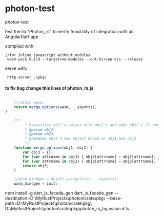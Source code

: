 # photon-test
photon-test

test the lib "Photon_rs" to verify feasibility of integration with an AngularDart app

compiled with:

```console
//for inline javascript without modules
 wasm-pack build --target=no-modules --out-dir=purejs --release    
```
serve with:

```console
 http-server .\pkg\
```
#### to fix bug change this lines of photon_rs.js
```js

    //return wasm;
    return merge_options(wasm, __exports);
}

    /**
         * Overwrites obj1's values with obj2's and adds obj2's if non existent in obj1
         * @param obj1
         * @param obj2
         * @returns obj3 a new object based on obj1 and obj2
         */
    function merge_options(obj1, obj2) {
        var obj3 = {};
        for (var attrname in obj1) { obj3[attrname] = obj1[attrname]; }
        for (var attrname in obj2) { obj3[attrname] = obj2[attrname]; }
        return obj3;
    }

    //wasm_bindgen = Object.assign(init, __exports);
    wasm_bindgen = init;

```
npm install -g dart_js_facade_gen
dart_js_facade_gen --destination=D:\MyRustProjects\photon\crate\pkg\ --base-path=D:\MyRustProjects\photon\crate\pkg\ D:\MyRustProjects\photon\crate\pkg\photon_rs_bg.wasm.d.ts